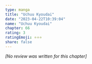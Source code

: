 ```yaml
---
type: manga
title: "Uchuu Kyoudai"
date: "2023-04-22T10:39:04"
name: "Uchuu Kyoudai"
chapter: 66
rating: 3
ratingEmoji: ⭐️⭐️⭐️
share: false
---
```


_[No review was written for this chapter]_
